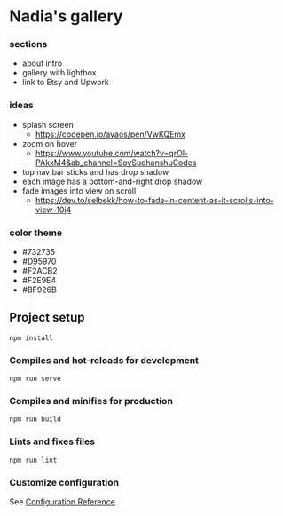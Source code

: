 # Nadia's gallery

### sections
- about intro
- gallery with lightbox
- link to Etsy and Upwork

### ideas
- splash screen
    - https://codepen.io/ayaos/pen/VwKQEmx
- zoom on hover
    - https://www.youtube.com/watch?v=qrOl-PAkxM4&ab_channel=SoySudhanshuCodes
- top nav bar sticks and has drop shadow
- each image has a bottom-and-right drop shadow
- fade images into view on scroll
    - https://dev.to/selbekk/how-to-fade-in-content-as-it-scrolls-into-view-10j4

### color theme
- #732735
- #D95970
- #F2ACB2
- #F2E9E4
- #BF926B

## Project setup
```
npm install
```

### Compiles and hot-reloads for development
```
npm run serve
```

### Compiles and minifies for production
```
npm run build
```

### Lints and fixes files
```
npm run lint
```

### Customize configuration
See [Configuration Reference](https://cli.vuejs.org/config/).

